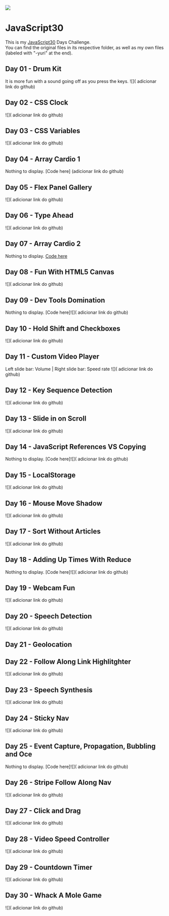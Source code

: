 
![](https://javascript30.com/images/JS3-social-share.png)

# JavaScript30

This is my [JavaScript30](https://JavaScript30.com) Days Challenge.  
You can find the original files in its respective folder, as well as my own files (labeled with "-yuri" at the end).


## Day 01 - Drum Kit
It is more fun with a sound going off as you press the keys.
![]( adicionar link do github)

## Day 02 - CSS Clock
![]( adicionar link do github)

## Day 03 - CSS Variables
![]( adicionar link do github)

## Day 04 - Array Cardio 1
Nothing to display. [Code here]
(adicionar link do github)

## Day 05 - Flex Panel Gallery
![]( adicionar link do github)
## Day 06 - Type Ahead
![]( adicionar link do github)

## Day 07 - Array Cardio 2
Nothing to display. [Code here](https://github.com/gustavoaz7/100DaysOfCode/blob/master/JavaScript30/07%20-%20Array%20Cardio%20Day%202/index-gus.html)

## Day 08 - Fun With HTML5 Canvas
![]( adicionar link do github)

## Day 09 - Dev Tools Domination
Nothing to display. [Code here]![]( adicionar link do github)

## Day 10 - Hold Shift and Checkboxes
![]( adicionar link do github)

## Day 11 - Custom Video Player
Left slide bar: Volume  |   Right slide bar: Speed rate
![]( adicionar link do github)

## Day 12 - Key Sequence Detection
![]( adicionar link do github)

## Day 13 - Slide in on Scroll
![]( adicionar link do github)

## Day 14 - JavaScript References VS Copying
Nothing to display. [Code here]![]( adicionar link do github)

## Day 15 - LocalStorage
![]( adicionar link do github)

## Day 16 - Mouse Move Shadow
![]( adicionar link do github)

## Day 17 - Sort Without Articles
![]( adicionar link do github)

## Day 18 - Adding Up Times With Reduce
Nothing to display. [Code here]![]( adicionar link do github)

## Day 19 - Webcam Fun
![]( adicionar link do github)

## Day 20 - Speech Detection
![]( adicionar link do github)

## Day 21 - Geolocation

## Day 22 - Follow Along Link Highlitghter
![]( adicionar link do github)

## Day 23 - Speech Synthesis
![]( adicionar link do github)

## Day 24 - Sticky Nav
![]( adicionar link do github)

## Day 25 - Event Capture, Propagation, Bubbling and Oce
Nothing to display. [Code here]![]( adicionar link do github)

## Day 26 - Stripe Follow Along Nav
![]( adicionar link do github)

## Day 27 - Click and Drag
![]( adicionar link do github)

## Day 28 - Video Speed Controller
![]( adicionar link do github)

## Day 29 - Countdown Timer
![]( adicionar link do github)

## Day 30 - Whack A Mole Game
![]( adicionar link do github)
